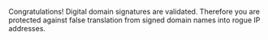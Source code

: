 Congratulations! Digital domain signatures are validated. Therefore you are protected against false translation from signed domain names into rogue IP addresses.
